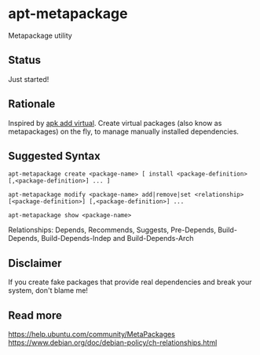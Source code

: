 # apt-metapackage
Metapackage utility

## Status
Just started!

## Rationale  
Inspired by [apk add virtual](https://man.archlinux.org/man/apk-add.8.en). Create virtual packages (also know as metapackages) on the fly, to manage manually installed dependencies.

## Suggested Syntax
```
apt-metapackage create <package-name> [ install <package-definition> [,<package-definition>] ... ]
```

```
apt-metapackage modify <package-name> add|remove|set <relationship> [<package-definition>] [,<package-definition>] ...
```

```
apt-metapackage show <package-name> 
```

Relationships: Depends, Recommends, Suggests, Pre-Depends, Build-Depends, Build-Depends-Indep and Build-Depends-Arch

## Disclaimer  
If you create fake packages that provide real dependencies and break your system, don't blame me!

## Read more  
https://help.ubuntu.com/community/MetaPackages  
https://www.debian.org/doc/debian-policy/ch-relationships.html

